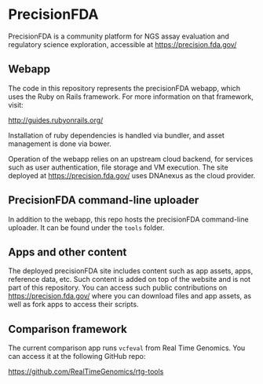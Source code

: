 # PrecisionFDA

PrecisionFDA is a community platform for NGS assay evaluation and
regulatory science exploration, accessible at https://precision.fda.gov/

## Webapp

The code in this repository represents the precisionFDA webapp, which
uses the Ruby on Rails framework. For more information on that framework,
visit:

http://guides.rubyonrails.org/

Installation of ruby dependencies is handled via bundler, and asset
management is done via bower.

Operation of the webapp relies on an upstream cloud backend, for
services such as user authentication, file storage and VM execution.
The site deployed at https://precision.fda.gov/ uses DNAnexus as the cloud
provider.

## PrecisionFDA command-line uploader

In addition to the webapp, this repo hosts the precisionFDA
command-line uploader. It can be found under the `tools` folder.

## Apps and other content

The deployed precisionFDA site includes content such as app assets, apps,
reference data, etc. Such content is added on top of the website and is not
part of this repository. You can access such public contributions on
https://precision.fda.gov/ where you can download files and app assets,
as well as fork apps to access their scripts.

## Comparison framework

The current comparison app runs `vcfeval` from Real Time Genomics.
You can access it at the following GitHub repo:

https://github.com/RealTimeGenomics/rtg-tools
